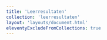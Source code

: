 ```yaml
---
title: 'Leerresultaten'
collection: 'leerresultaten'
layout: 'layouts/document.html'
eleventyExcludeFromCollections: true
---
```

